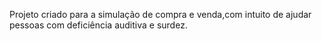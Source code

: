 Projeto criado para a simulação de compra e venda,com intuito de ajudar pessoas com deficiência auditiva e surdez.
